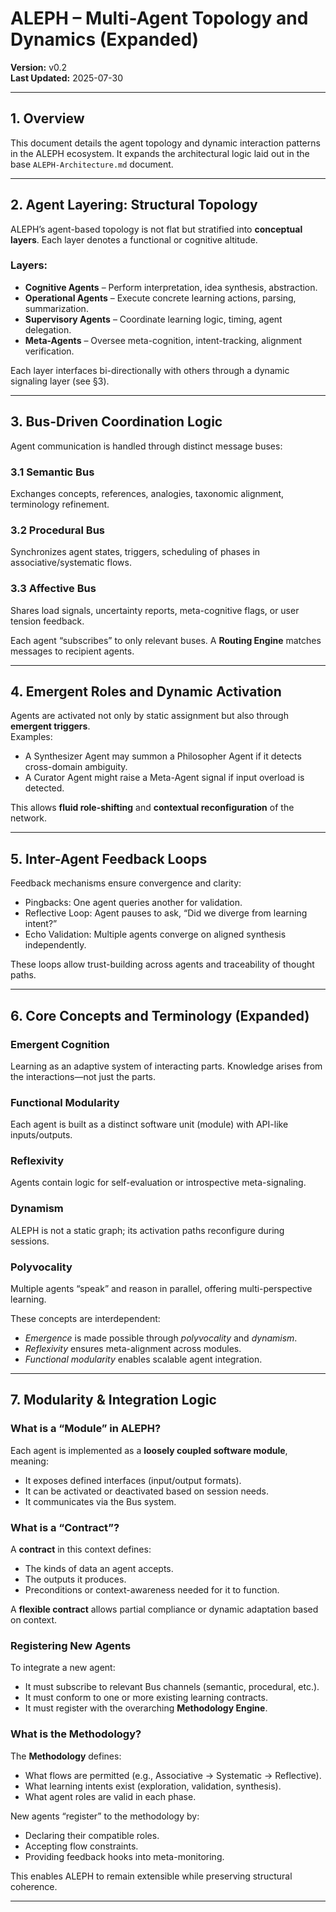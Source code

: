 # ALEPH – Multi-Agent Topology and Dynamics (Expanded)
**Version:** v0.2  
**Last Updated:** 2025-07-30

---

## 1. Overview

This document details the agent topology and dynamic interaction patterns in the ALEPH ecosystem. It expands the architectural logic laid out in the base `ALEPH-Architecture.md` document.

---

## 2. Agent Layering: Structural Topology

ALEPH’s agent-based topology is not flat but stratified into **conceptual layers**. Each layer denotes a functional or cognitive altitude.

### Layers:

- **Cognitive Agents** – Perform interpretation, idea synthesis, abstraction.
- **Operational Agents** – Execute concrete learning actions, parsing, summarization.
- **Supervisory Agents** – Coordinate learning logic, timing, agent delegation.
- **Meta-Agents** – Oversee meta-cognition, intent-tracking, alignment verification.

Each layer interfaces bi-directionally with others through a dynamic signaling layer (see §3).

---

## 3. Bus-Driven Coordination Logic

Agent communication is handled through distinct message buses:

### 3.1 Semantic Bus
Exchanges concepts, references, analogies, taxonomic alignment, terminology refinement.

### 3.2 Procedural Bus
Synchronizes agent states, triggers, scheduling of phases in associative/systematic flows.

### 3.3 Affective Bus
Shares load signals, uncertainty reports, meta-cognitive flags, or user tension feedback.

Each agent “subscribes” to only relevant buses. A **Routing Engine** matches messages to recipient agents.

---

## 4. Emergent Roles and Dynamic Activation

Agents are activated not only by static assignment but also through **emergent triggers**.  
Examples:
- A Synthesizer Agent may summon a Philosopher Agent if it detects cross-domain ambiguity.
- A Curator Agent might raise a Meta-Agent signal if input overload is detected.

This allows **fluid role-shifting** and **contextual reconfiguration** of the network.

---

## 5. Inter-Agent Feedback Loops

Feedback mechanisms ensure convergence and clarity:
- Pingbacks: One agent queries another for validation.
- Reflective Loop: Agent pauses to ask, “Did we diverge from learning intent?”
- Echo Validation: Multiple agents converge on aligned synthesis independently.

These loops allow trust-building across agents and traceability of thought paths.

---

## 6. Core Concepts and Terminology (Expanded)

### Emergent Cognition  
Learning as an adaptive system of interacting parts. Knowledge arises from the interactions—not just the parts.

### Functional Modularity  
Each agent is built as a distinct software unit (module) with API-like inputs/outputs.

### Reflexivity  
Agents contain logic for self-evaluation or introspective meta-signaling.

### Dynamism  
ALEPH is not a static graph; its activation paths reconfigure during sessions.

### Polyvocality  
Multiple agents “speak” and reason in parallel, offering multi-perspective learning.

These concepts are interdependent:
- *Emergence* is made possible through *polyvocality* and *dynamism*.
- *Reflexivity* ensures meta-alignment across modules.
- *Functional modularity* enables scalable agent integration.

---

## 7. Modularity & Integration Logic

### What is a “Module” in ALEPH?

Each agent is implemented as a **loosely coupled software module**, meaning:
- It exposes defined interfaces (input/output formats).
- It can be activated or deactivated based on session needs.
- It communicates via the Bus system.

### What is a “Contract”?

A **contract** in this context defines:
- The kinds of data an agent accepts.
- The outputs it produces.
- Preconditions or context-awareness needed for it to function.

A **flexible contract** allows partial compliance or dynamic adaptation based on context.

### Registering New Agents

To integrate a new agent:
- It must subscribe to relevant Bus channels (semantic, procedural, etc.).
- It must conform to one or more existing learning contracts.
- It must register with the overarching **Methodology Engine**.

### What is the Methodology?

The **Methodology** defines:
- What flows are permitted (e.g., Associative → Systematic → Reflective).
- What learning intents exist (exploration, validation, synthesis).
- What agent roles are valid in each phase.

New agents “register” to the methodology by:
- Declaring their compatible roles.
- Accepting flow constraints.
- Providing feedback hooks into meta-monitoring.

This enables ALEPH to remain extensible while preserving structural coherence.

---
